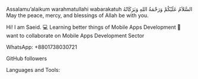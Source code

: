 Assalamu’alaikum warahmatullahi wabarakatuh السَّلاَمُ عَلَيْكُمْ وَرَحْمَةُ اللهِ وَبَرَكَاتُهُ May the peace, mercy, and blessings of Allah be with you.


Hi! I am Saeid.
💻 Learning better things of Mobile Apps Development
👯 want to collaborate on Mobile Apps Development Sector

WhatsApp: +8801738030721

GitHub followers 

Languages and Tools:

